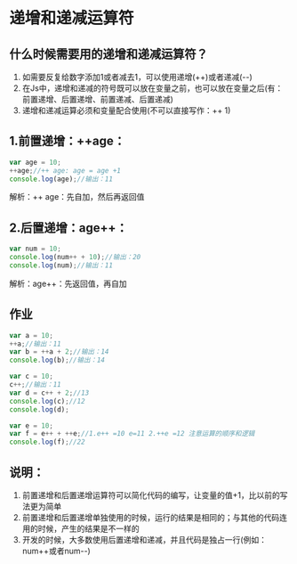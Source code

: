 #  递增和递减运算符

## 什么时候需要用的递增和递减运算符？

1. 如需要反复给数字添加1或者减去1，可以使用递增(++)或者递减(--)
2. 在Js中，递增和递减的符号既可以放在变量之前，也可以放在变量之后(有：前置递增、后置递增、前置递减、后置递减)
3. 递增和递减运算必须和变量配合使用(不可以直接写作：++ 1)

## 1.前置递增：++age：

```javaScript
var age = 10;
++age;//++ age: age = age +1
console.log(age);//输出：11
```

解析：++ age：先自加，然后再返回值

## 2.后置递增：age++：

```javaScript
var num = 10;
console.log(num++ + 10);//输出：20
console.log(num);//输出：11
```

解析：age++：先返回值，再自加

## 作业

```javascript
var a = 10;
++a;//输出：11
var b = ++a + 2;//输出：14
console.log(b);//输出：14

var c = 10;
c++;//输出：11
var d = c++ + 2;//13
console.log(c);//12
console.log(d);

var e = 10;
var f = e++ + ++e;//1.e++ =10 e=11 2.++e =12 注意运算的顺序和逻辑
console.log(f);//22
```

## 说明：

1. 前置递增和后置递增运算符可以简化代码的编写，让变量的值+1，比以前的写法更为简单
2. 前置递增和后置递增单独使用的时候，运行的结果是相同的；与其他的代码连用的时候，产生的结果是不一样的
3. 开发的时候，大多数使用后置递增和递减，并且代码是独占一行(例如：num++或者num--)